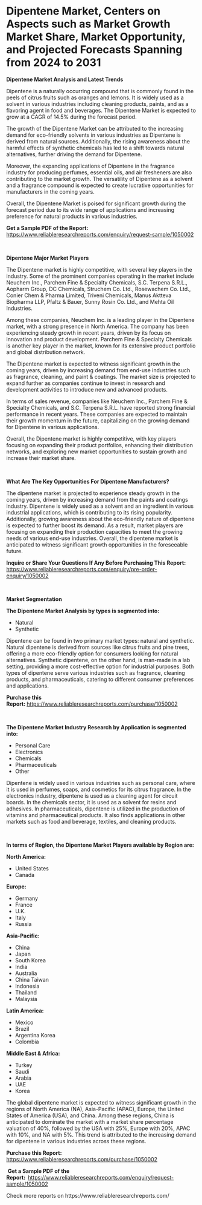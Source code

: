 <p><h1>Dipentene Market, Centers on Aspects such as Market Growth Market Share, Market Opportunity, and Projected Forecasts Spanning from 2024 to 2031</h1></p><p><strong>Dipentene Market Analysis and Latest Trends</strong></p>
<p><p>Dipentene is a naturally occurring compound that is commonly found in the peels of citrus fruits such as oranges and lemons. It is widely used as a solvent in various industries including cleaning products, paints, and as a flavoring agent in food and beverages. The Dipentene Market is expected to grow at a CAGR of 14.5% during the forecast period.</p><p>The growth of the Dipentene Market can be attributed to the increasing demand for eco-friendly solvents in various industries as Dipentene is derived from natural sources. Additionally, the rising awareness about the harmful effects of synthetic chemicals has led to a shift towards natural alternatives, further driving the demand for Dipentene.</p><p>Moreover, the expanding applications of Dipentene in the fragrance industry for producing perfumes, essential oils, and air fresheners are also contributing to the market growth. The versatility of Dipentene as a solvent and a fragrance compound is expected to create lucrative opportunities for manufacturers in the coming years.</p><p>Overall, the Dipentene Market is poised for significant growth during the forecast period due to its wide range of applications and increasing preference for natural products in various industries.</p></p>
<p><strong>Get a Sample PDF of the Report:&nbsp;</strong> <a href="https://www.reliableresearchreports.com/enquiry/request-sample/1050002">https://www.reliableresearchreports.com/enquiry/request-sample/1050002</a></p>
<p>&nbsp;</p>
<p><strong>Dipentene Major Market Players</strong></p>
<p><p>The Dipentene market is highly competitive, with several key players in the industry. Some of the prominent companies operating in the market include Neuchem Inc., Parchem Fine & Specialty Chemicals, S.C. Terpena S.R.L., Aopharm Group, DC Chemicals, Struchem Co. Ltd., Rosewachem Co. Ltd., Conier Chem & Pharma Limited, Triveni Chemicals, Manus Aktteva Biopharma LLP, Pfaltz & Bauer, Sunny Rosin Co. Ltd., and Mehta Oil Industries.</p><p>Among these companies, Neuchem Inc. is a leading player in the Dipentene market, with a strong presence in North America. The company has been experiencing steady growth in recent years, driven by its focus on innovation and product development. Parchem Fine & Specialty Chemicals is another key player in the market, known for its extensive product portfolio and global distribution network.</p><p>The Dipentene market is expected to witness significant growth in the coming years, driven by increasing demand from end-use industries such as fragrance, cleaning, and paint & coatings. The market size is projected to expand further as companies continue to invest in research and development activities to introduce new and advanced products.</p><p>In terms of sales revenue, companies like Neuchem Inc., Parchem Fine & Specialty Chemicals, and S.C. Terpena S.R.L. have reported strong financial performance in recent years. These companies are expected to maintain their growth momentum in the future, capitalizing on the growing demand for Dipentene in various applications.</p><p>Overall, the Dipentene market is highly competitive, with key players focusing on expanding their product portfolios, enhancing their distribution networks, and exploring new market opportunities to sustain growth and increase their market share.</p></p>
<p>&nbsp;</p>
<p><strong>What Are The Key Opportunities For Dipentene Manufacturers?</strong></p>
<p><p>The dipentene market is projected to experience steady growth in the coming years, driven by increasing demand from the paints and coatings industry. Dipentene is widely used as a solvent and an ingredient in various industrial applications, which is contributing to its rising popularity. Additionally, growing awareness about the eco-friendly nature of dipentene is expected to further boost its demand. As a result, market players are focusing on expanding their production capacities to meet the growing needs of various end-use industries. Overall, the dipentene market is anticipated to witness significant growth opportunities in the foreseeable future.</p></p>
<p><strong>Inquire or Share Your Questions If Any Before Purchasing This Report:</strong> <a href="https://www.reliableresearchreports.com/enquiry/pre-order-enquiry/1050002">https://www.reliableresearchreports.com/enquiry/pre-order-enquiry/1050002</a></p>
<p>&nbsp;</p>
<p><strong>Market Segmentation</strong></p>
<p><strong>The Dipentene Market Analysis by types is segmented into:</strong></p>
<p><ul><li>Natural</li><li>Synthetic</li></ul></p>
<p><p>Dipentene can be found in two primary market types: natural and synthetic. Natural dipentene is derived from sources like citrus fruits and pine trees, offering a more eco-friendly option for consumers looking for natural alternatives. Synthetic dipentene, on the other hand, is man-made in a lab setting, providing a more cost-effective option for industrial purposes. Both types of dipentene serve various industries such as fragrance, cleaning products, and pharmaceuticals, catering to different consumer preferences and applications.</p></p>
<p><strong>Purchase this Report:&nbsp;</strong><a href="https://www.reliableresearchreports.com/purchase/1050002">https://www.reliableresearchreports.com/purchase/1050002</a></p>
<p>&nbsp;</p>
<p><strong>The Dipentene Market Industry Research by Application is segmented into:</strong></p>
<p><ul><li>Personal Care</li><li>Electronics</li><li>Chemicals</li><li>Pharmaceuticals</li><li>Other</li></ul></p>
<p><p>Dipentene is widely used in various industries such as personal care, where it is used in perfumes, soaps, and cosmetics for its citrus fragrance. In the electronics industry, dipentene is used as a cleaning agent for circuit boards. In the chemicals sector, it is used as a solvent for resins and adhesives. In pharmaceuticals, dipentene is utilized in the production of vitamins and pharmaceutical products. It also finds applications in other markets such as food and beverage, textiles, and cleaning products.</p></p>
<p>&nbsp;</p>
<p><strong>In terms of Region, the Dipentene Market Players available by Region are:</strong></p>
<p>
    <p> <strong> North America: </strong>
        <ul>
            <li>United States</li>
            <li>Canada</li>
        </ul>
        </p> 
    <p> <strong> Europe: </strong>
        <ul>
            <li>Germany</li>
            <li>France</li>
            <li>U.K.</li>
            <li>Italy</li>
            <li>Russia</li>
        </ul>
        </p> 
    <p> <strong> Asia-Pacific: </strong>
        <ul>
            <li>China</li>
            <li>Japan</li>
            <li>South Korea</li>
            <li>India</li>
            <li>Australia</li>
            <li>China Taiwan</li>
            <li>Indonesia</li>
            <li>Thailand</li>
            <li>Malaysia</li>
        </ul>
        </p> 
    <p> <strong> Latin America: </strong>
        <ul>
            <li>Mexico</li>
            <li>Brazil</li>
            <li>Argentina Korea</li>
            <li>Colombia</li>
        </ul>
        </p> 
    <p> <strong> Middle East & Africa: </strong>
        <ul>
            <li>Turkey</li>
            <li>Saudi</li>
            <li>Arabia</li>
            <li>UAE</li>
            <li>Korea</li>
        </ul>
    </p>
    </p>
<p><p>The global dipentene market is expected to witness significant growth in the regions of North America (NA), Asia-Pacific (APAC), Europe, the United States of America (USA), and China. Among these regions, China is anticipated to dominate the market with a market share percentage valuation of 40%, followed by the USA with 25%, Europe with 20%, APAC with 10%, and NA with 5%. This trend is attributed to the increasing demand for dipentene in various industries across these regions.</p></p>
<p><strong>Purchase this Report: </strong><a href="https://www.reliableresearchreports.com/purchase/1050002">https://www.reliableresearchreports.com/purchase/1050002</a></p>
<p>&nbsp;<strong>Get a Sample PDF of the Report:&nbsp;&nbsp;</strong><a href="https://www.reliableresearchreports.com/enquiry/request-sample/1050002">https://www.reliableresearchreports.com/enquiry/request-sample/1050002</a></p>
<p><strong></strong></p>
<p>Check more reports on https://www.reliableresearchreports.com/</p>